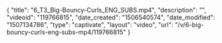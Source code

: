 {
    "title": "6_T3_Big-Bouncy-Curls_ENG_SUBS.mp4",
    "description": "",
    "videoid": "119766815",
    "date_created": "1506540574",
    "date_modified": "1507134786",
    "type": "captivate",
    "layout": "video",
    "url": "\/v\/6-big-bouncy-curls-eng-subs-mp4\/119766815"
}